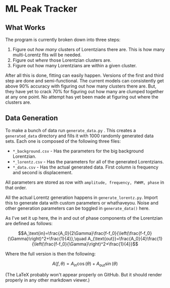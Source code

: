 # ML Peak Tracker

## What Works

The program is currently broken down into three steps:

1. Figure out *how many* clusters of Lorentzians there are. This is how many multi-Lorentz fits will be needed.
2. Figure out *where* those Lorentzian clusters are.
3. Figure out how many Lorentzians are within a given cluster.

After all this is done, fitting can easily happen. Versions of the first and third step are done and semi-functional. The current models can consistently get above 90% accuracy with figuring out how many clusters there are. But, they have yet to crack 70% for figuring out how many are clumped together at any one point. No attempt has yet been made at figuring out where the clusters are.

## Data Generation

To make a bunch of data run `generate_data.py` . This creates a `generated_data` directory and fills it with 1000 randomly generated data sets. Each one is composed of the following three files:

- `*_background.csv` - Has the parameters for the big background Lorentzian.
- `*_lorentz.csv` - Has the parameters for all of the generated Lorentzians.
- `*_data.csv` - Has the actual generated data. First column is frequency and second is displacement.

All parameters are stored as row with `amplitude, frequency, FWHM, phase` in that order.

All the actual Lorentz generation happens in `generate_lorentz.py`. Import this to generate data with custom parameters or whathaveyou. Noise and other generation parameters can be toggled in `generate_data()` here.

As I've set it up here, the in and out of phase components of the Lorentzian are defined as follows:

$$A_\text{in}=\frac{A_0}{2\Gamma}\frac{f-f_0}{\left(\frac{f-f_0}{\Gamma}\right)^2+\frac{1}{4}},\quad A_{\text{out}}=\frac{A_0}{4}\frac{1}{\left(\frac{f-f_0}{\Gamma}\right)^2+\frac{1}{4}}$$ 

Where the full version is then the following:

$$A(f,\theta)=A_\text{in}\cos(\theta)+A_\text{out}\sin(\theta)$$

(The LaTeX probably won't appear properly on GitHub. But it should render properly in any other markdown viewer.)